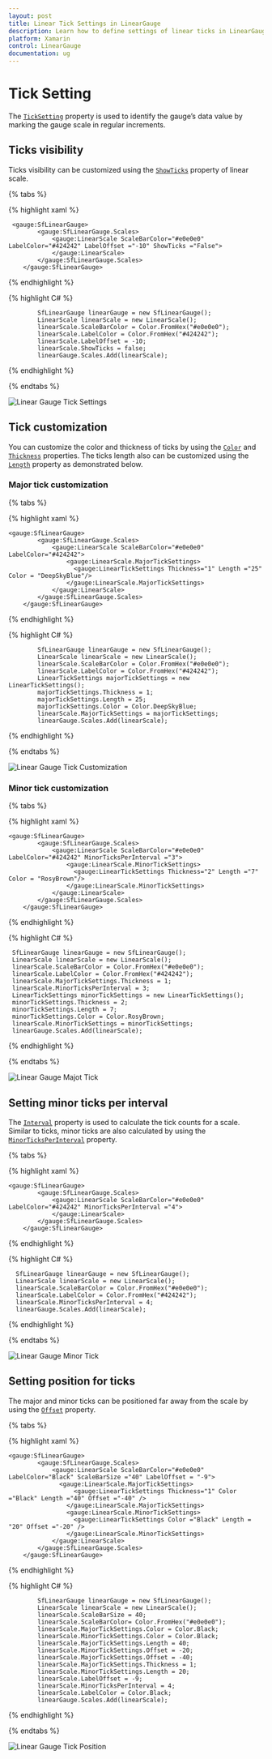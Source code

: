```yaml
---
layout: post
title: Linear Tick Settings in LinearGauge
description: Learn how to define settings of linear ticks in LinearGauge
platform: Xamarin
control: LinearGauge
documentation: ug
---
```


# Tick Setting 

The [`TickSetting`](https://help.syncfusion.com/cr/cref_files/xamarin/Syncfusion.SfGauge.XForms~Syncfusion.SfGauge.XForms.TickSettings.html) property is used to identify the gauge’s data value by marking the gauge scale in regular increments.

## Ticks visibility

Ticks visibility can be customized using the [`ShowTicks`](https://help.syncfusion.com/cr/cref_files/xamarin/Syncfusion.SfGauge.XForms~Syncfusion.SfGauge.XForms.LinearScale~ShowTicks.html) property of linear scale.

{% tabs %}

{% highlight xaml %}

	 <gauge:SfLinearGauge>
            <gauge:SfLinearGauge.Scales>
                <gauge:LinearScale ScaleBarColor="#e0e0e0" LabelColor="#424242" LabelOffset ="-10" ShowTicks ="False">
                </gauge:LinearScale>
            </gauge:SfLinearGauge.Scales>
        </gauge:SfLinearGauge>
	
{% endhighlight %}

{% highlight C# %}

		    SfLinearGauge linearGauge = new SfLinearGauge();
            LinearScale linearScale = new LinearScale();
            linearScale.ScaleBarColor = Color.FromHex("#e0e0e0");
            linearScale.LabelColor = Color.FromHex("#424242");
            linearScale.LabelOffset = -10;
            linearScale.ShowTicks = false;
            linearGauge.Scales.Add(linearScale);
			
{% endhighlight %}

{% endtabs %}

![Linear Gauge Tick Settings](tick-setting_images/tick-setting1.png)

## Tick customization

You can customize the color and thickness of ticks by using the [`Color`](https://help.syncfusion.com/cr/cref_files/xamarin/Syncfusion.SfGauge.XForms~Syncfusion.SfGauge.XForms.LinearTickSettings~Color.html) and [`Thickness`](https://help.syncfusion.com/cr/cref_files/xamarin/Syncfusion.SfGauge.XForms~Syncfusion.SfGauge.XForms.LinearTickSettings~Thickness.html) properties. The ticks length also can be customized using the [`Length`](https://help.syncfusion.com/cr/cref_files/xamarin/Syncfusion.SfGauge.XForms~Syncfusion.SfGauge.XForms.LinearTickSettings~Length.html) property as demonstrated below.

### Major tick customization

{% tabs %}

{% highlight xaml %}

	<gauge:SfLinearGauge>
            <gauge:SfLinearGauge.Scales>
                <gauge:LinearScale ScaleBarColor="#e0e0e0" LabelColor="#424242">
                    <gauge:LinearScale.MajorTickSettings>
                      <gauge:LinearTickSettings Thickness="1" Length ="25" Color = "DeepSkyBlue"/>
                    </gauge:LinearScale.MajorTickSettings>
                </gauge:LinearScale>
            </gauge:SfLinearGauge.Scales>
        </gauge:SfLinearGauge>
	
{% endhighlight %}

{% highlight C# %}

		    SfLinearGauge linearGauge = new SfLinearGauge();
            LinearScale linearScale = new LinearScale();
            linearScale.ScaleBarColor = Color.FromHex("#e0e0e0");
            linearScale.LabelColor = Color.FromHex("#424242");
            LinearTickSettings majorTickSettings = new LinearTickSettings();
            majorTickSettings.Thickness = 1;
            majorTickSettings.Length = 25;
            majorTickSettings.Color = Color.DeepSkyBlue;
            linearScale.MajorTickSettings = majorTickSettings;
            linearGauge.Scales.Add(linearScale);
			
{% endhighlight %}

{% endtabs %}

![Linear Gauge Tick Customization](tick-setting_images/tick-setting2.png)

### Minor tick customization

{% tabs %}

{% highlight xaml %}

	<gauge:SfLinearGauge>
            <gauge:SfLinearGauge.Scales>
                <gauge:LinearScale ScaleBarColor="#e0e0e0" LabelColor="#424242" MinorTicksPerInterval ="3">
                    <gauge:LinearScale.MinorTickSettings>
                      <gauge:LinearTickSettings Thickness="2" Length ="7" Color = "RosyBrown"/>
                    </gauge:LinearScale.MinorTickSettings>
                </gauge:LinearScale>
            </gauge:SfLinearGauge.Scales>
        </gauge:SfLinearGauge>
	
{% endhighlight %}

{% highlight C# %}

     SfLinearGauge linearGauge = new SfLinearGauge();
     LinearScale linearScale = new LinearScale();
     linearScale.ScaleBarColor = Color.FromHex("#e0e0e0");
     linearScale.LabelColor = Color.FromHex("#424242");
     linearScale.MajorTickSettings.Thickness = 1;
     linearScale.MinorTicksPerInterval = 3;
     LinearTickSettings minorTickSettings = new LinearTickSettings();
     minorTickSettings.Thickness = 2;
     minorTickSettings.Length = 7;
     minorTickSettings.Color = Color.RosyBrown;
     linearScale.MinorTickSettings = minorTickSettings;
     linearGauge.Scales.Add(linearScale);

			
{% endhighlight %}

{% endtabs %}

![Linear Gauge Majot Tick](tick-setting_images/tick-setting3.png)

## Setting minor ticks per interval

The [`Interval`](https://help.syncfusion.com/cr/cref_files/xamarin/Syncfusion.SfGauge.XForms~Syncfusion.SfGauge.XForms.LinearScale~Interval.html) property is used to calculate the tick counts for a scale. Similar to ticks, minor ticks are also calculated by using the [`MinorTicksPerInterval`](https://help.syncfusion.com/cr/cref_files/xamarin/Syncfusion.SfGauge.XForms~Syncfusion.SfGauge.XForms.LinearScale~MinorTicksPerInterval.html) property.

{% tabs %}

{% highlight xaml %}

	<gauge:SfLinearGauge>
            <gauge:SfLinearGauge.Scales>
                <gauge:LinearScale ScaleBarColor="#e0e0e0" LabelColor="#424242" MinorTicksPerInterval ="4">
                </gauge:LinearScale>
            </gauge:SfLinearGauge.Scales>
        </gauge:SfLinearGauge>
	
{% endhighlight %}

{% highlight C# %}

      SfLinearGauge linearGauge = new SfLinearGauge();
      LinearScale linearScale = new LinearScale();
      linearScale.ScaleBarColor = Color.FromHex("#e0e0e0");
      linearScale.LabelColor = Color.FromHex("#424242");
      linearScale.MinorTicksPerInterval = 4;
      linearGauge.Scales.Add(linearScale);
			
{% endhighlight %}

{% endtabs %}

![Linear Gauge Minor Tick](tick-setting_images/tick-setting4.png)

## Setting position for ticks

The major and minor ticks can be positioned far away from the scale by using the [`Offset`](https://help.syncfusion.com/cr/cref_files/xamarin/Syncfusion.SfGauge.XForms~Syncfusion.SfGauge.XForms.LinearTickSettings~Offset.html) property.

{% tabs %}

{% highlight xaml %}

	<gauge:SfLinearGauge>
            <gauge:SfLinearGauge.Scales>
                <gauge:LinearScale ScaleBarColor="#e0e0e0" LabelColor="Black" ScaleBarSize ="40" LabelOffset = "-9">
				  <gauge:LinearScale.MajorTickSettings>
                      <gauge:LinearTickSettings Thickness="1" Color ="Black" Length ="40" Offset ="-40" />
                    </gauge:LinearScale.MajorTickSettings>
					<gauge:LinearScale.MinorTickSettings>
                      <gauge:LinearTickSettings Color ="Black" Length = "20" Offset ="-20" />
                    </gauge:LinearScale.MinorTickSettings>
                </gauge:LinearScale>
            </gauge:SfLinearGauge.Scales>
        </gauge:SfLinearGauge>
	
{% endhighlight %}

{% highlight C# %}

            SfLinearGauge linearGauge = new SfLinearGauge();
            LinearScale linearScale = new LinearScale();
            linearScale.ScaleBarSize = 40;
            linearScale.ScaleBarColor= Color.FromHex("#e0e0e0");
            linearScale.MajorTickSettings.Color = Color.Black;
            linearScale.MinorTickSettings.Color = Color.Black;
            linearScale.MajorTickSettings.Length = 40;
            linearScale.MinorTickSettings.Offset = -20;
            linearScale.MajorTickSettings.Offset = -40;
            linearScale.MajorTickSettings.Thickness = 1;
            linearScale.MinorTickSettings.Length = 20;
            linearScale.LabelOffset = -9;
            linearScale.MinorTicksPerInterval = 4;
            linearScale.LabelColor = Color.Black;
            linearGauge.Scales.Add(linearScale);
			
{% endhighlight %}

{% endtabs %}

![Linear Gauge Tick Position](tick-setting_images/tick-setting5.png)